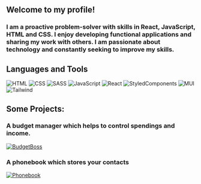 ## Welcome to my profile!

### I am a proactive problem-solver with skills in React, JavaScript, HTML and CSS. I enjoy developing functional applications and sharing my work with others. I am passionate about technology and constantly seeking to improve my skills.

## Languages and Tools

![HTML](https://img.shields.io/badge/-HTML-orange?style=for-the-badge&logo=HTML5&logoColor=fff)
![CSS](https://img.shields.io/badge/-CSS-blue?style=for-the-badge&logo=CSS3&logoColor=fff)
![SASS](https://img.shields.io/badge/-SASS-pink?style=for-the-badge&logo=SASS&logoColor=fff)
![JavaScript](https://img.shields.io/badge/-JavaScript-yellow?style=for-the-badge&logo=JavaScript&logoColor=fff)
![React](https://img.shields.io/badge/-React-lightblue?style=for-the-badge&logo=React&logoColor=fff)
![StyledComponents](https://img.shields.io/badge/-Styled_Components-pink?style=for-the-badge&logo=StyledComponents&logoColor=fff)
![MUI](https://img.shields.io/badge/-MUI-purple?style=for-the-badge&logo=MUI&logoColor=fff)
![Tailwind](https://img.shields.io/badge/-Tailwind-purple?style=for-the-badge&logo=Tailwind&logoColor=fff)

## Some Projects:

### A budget manager which helps to control spendings and income.

[![BudgetBoss](https://img.shields.io/badge/-Budget_Boss-darkblue?style=for-the-badge&logo=&logoColor=fff)](https://pra78.github.io/goit-bc50-react-project/)

### A phonebook which stores your contacts

[![Phonebook](https://img.shields.io/badge/-Phone_Book-darkblue?style=for-the-badge&logo=&logoColor=fff)](https://maxoleniuh.github.io/goit-react-hw-08-phonebook/)
